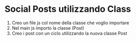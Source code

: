 Social Posts utilizzando Class
===

1. Creo un file js col nome della classe che voglio importare
1. Nel main js importo la classe (Post)
1. Creo i post con un ciclo utilizzando la nuova classe Post